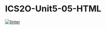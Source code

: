 # ICS2O-Unit5-05-HTML
[![linter](https://github.com/Samir-Allaham/ICS2O-Unit5-05-HTML/workflows/linter/badge.svg)](https://github.com/marketplace/actions/super-linter) 
